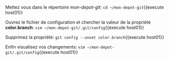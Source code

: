 
Mettez vous dans le répertoire _mon-depot-git_:
`cd ~/mon-depot-git`{{execute host01}}

Ouvrez le fichier de configuration et chercher la valeur de la propriété **color.branch**:
`vim ~/mon-depot-git/.git/config`{{execute host01}}

Supprimez la propriété:
`git config --unset color.branch`{{execute host01}}

Enfin visualisez vos changements:
`vim ~/mon-depot-git/.git/config`{{execute host01}}
